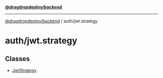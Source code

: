 [**@dragdropdeploy/backend**](../../README.md)

***

[@dragdropdeploy/backend](../../README.md) / auth/jwt.strategy

# auth/jwt.strategy

## Classes

- [JwtStrategy](classes/JwtStrategy.md)
